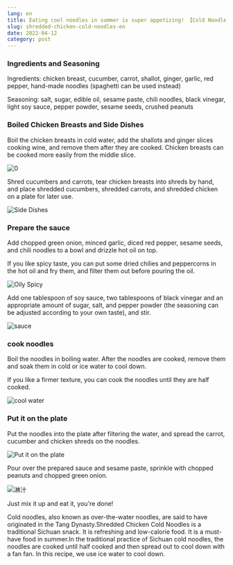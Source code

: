 ```yaml
---
lang: en
title: Eating cool noodles in summer is super appetizing! 【Cold Noodles with Shredded Chicken】
slug: shredded-chicken-cold-noodles-en
date: 2022-04-12
category: post
---
```


<!-- start slipsum code -->

### Ingredients and Seasoning

Ingredients: chicken breast, cucumber, carrot, shallot, ginger, garlic, red pepper, hand-made noodles (spaghetti can be used instead)

Seasoning: salt, sugar, edible oil, sesame paste, chili noodles, black vinegar, light soy sauce, pepper powder, sesame seeds, crushed peanuts

### Boiled Chicken Breasts and Side Dishes
Boil the chicken breasts in cold water, add the shallots and ginger slices cooking wine, and remove them after they are cooked. Chicken breasts can be cooked more easily from the middle slice.

![0](/img/post/shredded-chicken-cold-noodles/1.png)

Shred cucumbers and carrots, tear chicken breasts into shreds by hand, and place shredded cucumbers, shredded carrots, and shredded chicken on a plate for later use.

![Side Dishes](/img/post/shredded-chicken-cold-noodles/2.png)


### Prepare the sauce
Add chopped green onion, minced garlic, diced red pepper, sesame seeds, and chili noodles to a bowl and drizzle hot oil on top.

If you like spicy taste, you can put some dried chilies and peppercorns in the hot oil and fry them, and filter them out before pouring the oil.

![Oily Spicy](/img/post/shredded-chicken-cold-noodles/3.png)

Add one tablespoon of soy sauce, two tablespoons of black vinegar and an appropriate amount of sugar, salt, and pepper powder (the seasoning can be adjusted according to your own taste), and stir.

![sauce](/img/post/shredded-chicken-cold-noodles/4.png)

### cook noodles
Boil the noodles in boiling water. After the noodles are cooked, remove them and soak them in cold or ice water to cool down.

If you like a firmer texture, you can cook the noodles until they are half cooked.

![cool water](/img/post/shredded-chicken-cold-noodles/5.png)

### Put it on the plate

Put the noodles into the plate after filtering the water, and spread the carrot, cucumber and chicken shreds on the noodles.


![Put it on the plate](/img/post/shredded-chicken-cold-noodles/6.png)

Pour over the prepared sauce and sesame paste, sprinkle with chopped peanuts and chopped green onion.

![淋汁](/img/post/shredded-chicken-cold-noodles/7.png)

Just mix it up and eat it, you're done!

Cold noodles, also known as over-the-water noodles, are said to have originated in the Tang Dynasty.Shredded Chicken Cold Noodles is a traditional Sichuan snack. It is refreshing and low-calorie food. It is a must-have food in summer.In the traditional practice of Sichuan cold noodles, the noodles are cooked until half cooked and then spread out to cool down with a fan fan. In this recipe, we use ice water to cool down.

